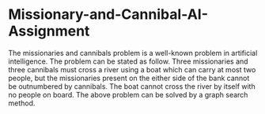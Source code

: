 # Missionary-and-Cannibal-AI-Assignment
The missionaries and cannibals problem is a well-known problem in artificial intelligence. The problem can be stated as follow. Three missionaries and three cannibals must cross a river using a boat which can carry at most two people, but the missionaries present on the either side of the bank cannot be outnumbered by cannibals. The boat cannot cross the river by itself with no people on board. The above problem can be solved by a graph search method.
